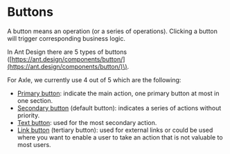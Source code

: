 # Buttons

A button means an operation \(or a series of operations\). Clicking a button will trigger corresponding business logic.

In Ant Design there are 5 types of buttons \([https://ant.design/components/button/](https://ant.design/components/button/)\). 

For Axle, we currently use 4 out of 5 which are the following:

* [Primary button](primary-button.md): indicate the main action, one primary button at most in one section.
* [Secondary button](secondary-button.md) \(default button\): indicates a series of actions without priority.
* [Text button](text-button.md): used for the most secondary action.
* [Link button](link-button.md) \(tertiary button\): used for external links or could be used where you want to enable a user to take an action that is not valuable to most users.







